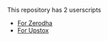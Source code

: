This repository has 2 userscripts
* [For Zerodha](https://github.com/amit0rana/betterKite/blob/master/betterKite.md)
* [For Upstox](https://github.com/amit0rana/betterKite/blob/master/betterUpstox.md)